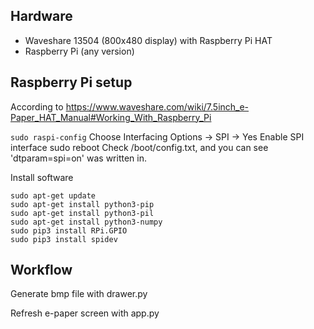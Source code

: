 ## Hardware

* Waveshare 13504 (800x480 display) with Raspberry Pi HAT
* Raspberry Pi (any version)

## Raspberry Pi setup

According to https://www.waveshare.com/wiki/7.5inch_e-Paper_HAT_Manual#Working_With_Raspberry_Pi

`sudo raspi-config`
Choose Interfacing Options -> SPI -> Yes Enable SPI interface
sudo reboot
Check /boot/config.txt, and you can see 'dtparam=spi=on' was written in.


Install software
```
sudo apt-get update
sudo apt-get install python3-pip
sudo apt-get install python3-pil
sudo apt-get install python3-numpy
sudo pip3 install RPi.GPIO
sudo pip3 install spidev
```

## Workflow

Generate bmp file with drawer.py 

Refresh e-paper screen with app.py